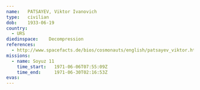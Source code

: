 ```yaml
---
name:	PATSAYEV, Viktor Ivanovich 
type:	civilian
dob:	1933-06-19
country:
  - URS
diedinspace:	Decompression
references:
  - http://www.spacefacts.de/bios/cosmonauts/english/patsayev_viktor.htm
missions:
  - name: Soyuz 11
    time_start:   1971-06-06T07:55:09Z
    time_end:     1971-06-30T02:16:53Z
evas:
---
```

